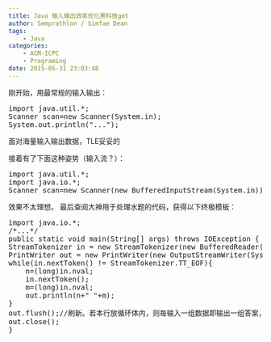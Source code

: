 ```yaml
---
title: Java 输入输出效率优化黑科技get
author: Semprathlon / Simfae Dean
tags:
	- Java
categories:
	- ACM-ICPC
	- Programing
date: 2015-05-31 23:03:48
---
```

刚开始，用最常规的输入输出：
 
<pre class="lang:java decode:true " >import java.util.*;
Scanner scan=new Scanner(System.in);
System.out.println("...");</pre> 

面对海量输入输出数据，TLE妥妥的

接着有了下面这种姿势（输入流？）：
 
<pre class="lang:java decode:true " >import java.util.*;
import java.io.*;
Scanner scan=new Scanner(new BufferedInputStream(System.in));</pre> 

效果不太理想。
最后查阅大神用于处理水题的代码，获得以下终极模板：

 
<pre class="lang:java decode:true " >import java.io.*;
/*...*/
public static void main(String[] args) throws IOException {
StreamTokenizer in = new StreamTokenizer(new BufferedReader(new InputStreamReader(System.in)));
PrintWriter out = new PrintWriter(new OutputStreamWriter(System.out));
while(in.nextToken() != StreamTokenizer.TT_EOF){
    n=(long)in.nval;
    in.nextToken();
    m=(long)in.nval;
    out.println(n+" "+m);
}
out.flush();//刷新。若本行放循环体内，则毎输入一组数据即输出一组答案，但是效率降低
out.close();
}</pre>